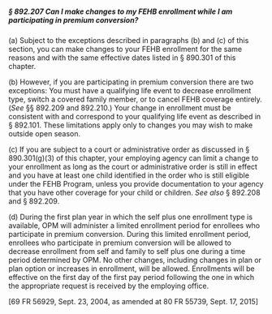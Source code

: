 ##### § 892.207 Can I make changes to my FEHB enrollment while I am participating in premium conversion? #####

(a) Subject to the exceptions described in paragraphs (b) and (c) of this section, you can make changes to your FEHB enrollment for the same reasons and with the same effective dates listed in § 890.301 of this chapter.

(b) However, if you are participating in premium conversion there are two exceptions: You must have a qualifying life event to decrease enrollment type, switch a covered family member, or to cancel FEHB coverage entirely. (*See* §§ 892.209 and 892.210.) Your change in enrollment must be consistent with and correspond to your qualifying life event as described in § 892.101. These limitations apply only to changes you may wish to make outside open season.

(c) If you are subject to a court or administrative order as discussed in § 890.301(g)(3) of this chapter, your employing agency can limit a change to your enrollment as long as the court or administrative order is still in effect and you have at least one child identified in the order who is still eligible under the FEHB Program, unless you provide documentation to your agency that you have other coverage for your child or children. *See also* § 892.208 and § 892.209.

(d) During the first plan year in which the self plus one enrollment type is available, OPM will administer a limited enrollment period for enrollees who participate in premium conversion. During this limited enrollment period, enrollees who participate in premium conversion will be allowed to decrease enrollment from self and family to self plus one during a time period determined by OPM. No other changes, including changes in plan or plan option or increases in enrollment, will be allowed. Enrollments will be effective on the first day of the first pay period following the one in which the appropriate request is received by the employing office.

[69 FR 56929, Sept. 23, 2004, as amended at 80 FR 55739, Sept. 17, 2015]